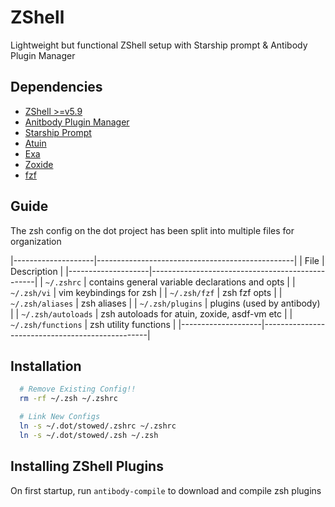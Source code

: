 # ZShell
Lightweight but functional ZShell setup with Starship prompt & Antibody Plugin Manager

## Dependencies
- [ZShell >=v5.9](https://www.zsh.org/)
- [Anitbody Plugin Manager](https://getantibody.github.io/)
- [Starship Prompt](https://starship.rs/)
- [Atuin](https://atuin.sh/)
- [Exa](https://the.exa.website/)
- [Zoxide](https://github.com/ajeetdsouza/zoxide)
- [fzf](https://github.com/junegunn/fzf)

## Guide
The zsh config on the dot project has been split into multiple files for organization

|--------------------|-------------------------------------------------|
| File               | Description                                     |
|--------------------|-------------------------------------------------|
| `~/.zshrc`         | contains general variable declarations and opts |
| `~/.zsh/vi`        | vim keybindings for zsh                         |
| `~/.zsh/fzf`       | zsh fzf opts                                    |
| `~/.zsh/aliases`   | zsh aliases                                     |
| `~/.zsh/plugins`   | plugins (used by antibody)                      |
| `~/.zsh/autoloads` | zsh autoloads for atuin, zoxide, asdf-vm etc    |
| `~/.zsh/functions` | zsh utility functions                           |
|--------------------|-------------------------------------------------|

## Installation
```bash
  # Remove Existing Config!!
  rm -rf ~/.zsh ~/.zshrc

  # Link New Configs
  ln -s ~/.dot/stowed/.zshrc ~/.zshrc
  ln -s ~/.dot/stowed/.zsh ~/.zsh
```
## Installing ZShell Plugins
On first startup, run `antibody-compile` to download and compile zsh plugins
